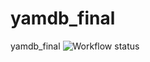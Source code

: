 # yamdb_final
yamdb_final
![Workflow status](https://github.com/gasimovv21/yamdb_final/actions/workflows/yamdb_workflow.yml/badge.svg)